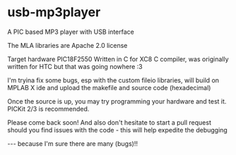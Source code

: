 # usb-mp3player
A PIC based MP3 player with USB interface

The MLA libraries are Apache 2.0 license

Target hardware PIC18F2550
Written in C for XC8 C compiler, was originally written for HTC but that was going nowhere :3

I'm tryina fix some bugs, esp with the custom fileio libraries, will build on MPLAB X ide and upload the makefile and source code (hexadecimal)

Once the source is up, you may try programming your hardware and test it. PICKit 2/3 is recommended.

Please come back soon! And also don't hesitate to start a pull request should you find issues with the code - this will help expedite the debugging

 --- because I'm sure there are many (bugs)!!
